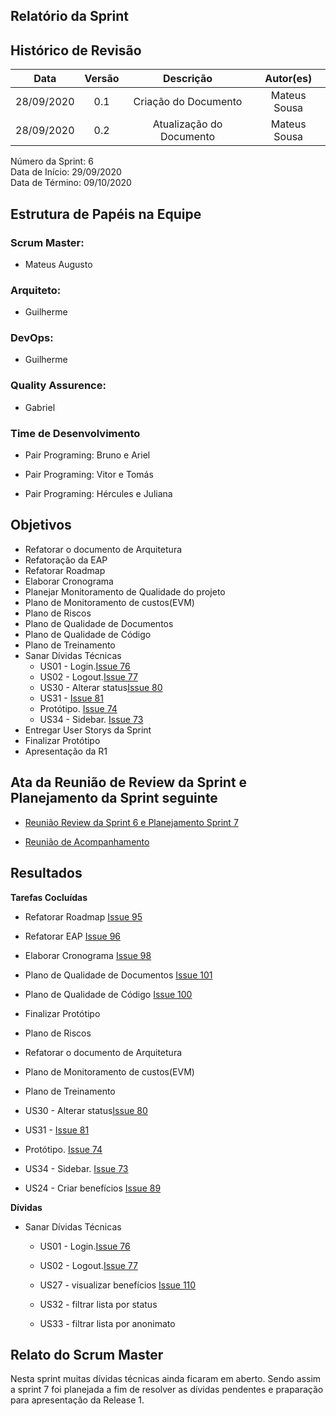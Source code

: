 
## Relatório da Sprint

## Histórico de Revisão

|   Data   |  Versão  |        Descrição       |          Autor(es)          |
|:--------:|:--------:|:----------------------:|:---------------------------:|
|28/09/2020|   0.1    | Criação do Documento        |   Mateus Sousa   |
|28/09/2020|   0.2   | Atualização do Documento        |   Mateus Sousa   |

Número da Sprint: 6 <br>
Data de Início:  29/09/2020 <br>
Data de Término: 09/10/2020 <br>

## Estrutura de Papéis na Equipe

### Scrum Master:
- Mateus Augusto

### Arquiteto:
- Guilherme

### DevOps:
- Guilherme

### Quality Assurence:
- Gabriel


### Time de Desenvolvimento

- Pair Programing: Bruno e Ariel
  

- Pair Programing: Vitor e Tomás
  

- Pair Programing: Hércules e Juliana


## Objetivos

- Refatorar o documento de Arquitetura
- Refatoração da EAP
- Refatorar Roadmap
- Elaborar Cronograma
- Planejar Monitoramento de Qualidade do projeto
- Plano de Monitoramento de custos(EVM)
- Plano de Riscos
- Plano de Qualidade de Documentos
- Plano de Qualidade de Código
- Plano de Treinamento
- Sanar Dívidas Técnicas
  - US01 - Login.[Issue 76](https://github.com/fga-eps-mds/2020.1-Grupo6/issues/76)
  - US02 - Logout.[Issue 77](https://github.com/fga-eps-mds/2020.1-Grupo6/issues/77)
  - US30 - Alterar status[Issue 80](https://github.com/fga-eps-mds/2020.1-Grupo6/issues/80)
  - US31 - [Issue 81](https://github.com/fga-eps-mds/2020.1-Grupo6/issues/81)
  - Protótipo. [Issue 74](https://github.com/fga-eps-mds/2020.1-Grupo6/issues/74)
  - US34 - Sidebar. [Issue 73](https://github.com/fga-eps-mds/2020.1-Grupo6/issues/73)
- Entregar User Storys da Sprint
- Finalizar Protótipo
- Apresentação da R1

## Ata da Reunião de Review da Sprint e Planejamento da Sprint seguinte

- [Reunião Review da Sprint 6 e Planejamento Sprint 7](https://github.com/fga-eps-mds/2020.1-Grupo6/issues/105)

- [Reunião de Acompanhamento](https://github.com/fga-eps-mds/2020.1-Grupo6/issues/97)


## Resultados

**Tarefas Cocluídas** 

- Refatorar Roadmap [Issue 95](https://github.com/fga-eps-mds/2020.1-Grupo6/issues/95)
- Refatorar EAP [Issue 96](https://github.com/fga-eps-mds/2020.1-Grupo6/issues/96)
- Elaborar Cronograma [Issue 98](https://github.com/fga-eps-mds/2020.1-Grupo6/issues/98)
- Plano de Qualidade de Documentos [Issue 101](https://github.com/fga-eps-mds/2020.1-Grupo6/issues/101)
- Plano de Qualidade de Código [Issue 100](https://github.com/fga-eps-mds/2020.1-Grupo6/issues/100)
- Finalizar Protótipo
- Plano de Riscos
- Refatorar o documento de Arquitetura
- Plano de Monitoramento de custos(EVM)
- Plano de Treinamento

- US30 - Alterar status[Issue 80](https://github.com/fga-eps-mds/2020.1-Grupo6/issues/80)
- US31 - [Issue 81](https://github.com/fga-eps-mds/2020.1-Grupo6/issues/81)
- Protótipo. [Issue 74](https://github.com/fga-eps-mds/2020.1-Grupo6/issues/74)
- US34 - Sidebar. [Issue 73](https://github.com/fga-eps-mds/2020.1-Grupo6/issues/73)
- US24 - Criar benefícios [Issue 89](https://github.com/fga-eps-mds/2020.1-Grupo6/issues/89)

**Dívidas**

- Sanar Dívidas Técnicas
  - US01 - Login.[Issue 76](https://github.com/fga-eps-mds/2020.1-Grupo6/issues/76)
  - US02 - Logout.[Issue 77](https://github.com/fga-eps-mds/2020.1-Grupo6/issues/77)  
  - US27 - visualizar benefícios [Issue 110](https://github.com/fga-eps-mds/2020.1-Grupo6/issues/110)
  
  - US32 - filtrar lista por status 
  - US33 - filtrar lista por anonimato 


## Relato do Scrum Master

Nesta sprint muitas dívidas técnicas ainda ficaram em aberto. Sendo assim a sprint 7 foi planejada a fim de resolver as dívidas pendentes e praparação para apresentação da Release 1.